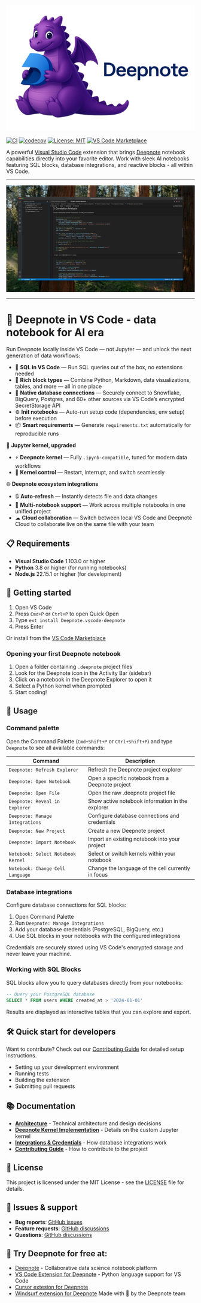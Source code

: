 ![Deepnote dragon](deepnote-dragon.png) <!--- This is just placeholder for deepnote + vscodde logo --->

[![CI](https://github.com/deepnote/vscode-deepnote/actions/workflows/ci.yml/badge.svg?branch=main)](https://github.com/deepnote/vscode-deepnote/actions/workflows/ci.yml)
[![codecov](https://codecov.io/gh/deepnote/vscode-deepnote/graph/badge.svg?token=NH066XG7JC)](https://codecov.io/gh/deepnote/vscode-deepnote)
[![License: MIT](https://img.shields.io/badge/License-MIT-yellow.svg)](https://opensource.org/licenses/MIT)
[![VS Code Marketplace](https://img.shields.io/badge/VS%20Code-Marketplace-blue)](https://marketplace.visualstudio.com/items?itemName=Deepnote.vscode-deepnote)

A powerful [Visual Studio Code](https://code.visualstudio.com/) extension that brings [Deepnote](https://deepnote.com/) notebook capabilities directly into your favorite editor. Work with sleek AI notebooks featuring SQL blocks, database integrations, and reactive blocks - all within VS Code.

---
![Deepnote Projects](./images/deepnote-projects.png)

---

# 🚀 Deepnote in VS Code - data notebook for AI era

Run Deepnote locally inside VS Code — not Jupyter — and unlock the next generation of data workflows:
- 🧠 **SQL in VS Code** — Run SQL queries out of the box, no extensions needed
- 🧩 **Rich block types** — Combine Python, Markdown, data visualizations, tables, and more — all in one place
- 🔐 **Native database connections** — Securely connect to Snowflake, BigQuery, Postgres, and 60+ other sources via VS Code’s encrypted SecretStorage API
- ⚙️ **Init notebooks** — Auto-run setup code (dependencies, env setup) before execution
- 📦 **Smart requirements** — Generate `requirements.txt` automatically for reproducible runs

🐍 **Jupyter kernel, upgraded**
- ⚡ **Deepnote kernel** — Fully `.ipynb-compatible`, tuned for modern data workflows
- 🔁 **Kernel control** — Restart, interrupt, and switch seamlessly

🌐 **Deepnote ecosystem integrations**
- 🔃 **Auto-refresh** — Instantly detects file and data changes
- 🧮 **Multi-notebook support** — Work across multiple notebooks in one unified project
- ☁ **Cloud collaboration** — Switch between local VS Code and Deepnote Cloud to collaborate live on the same file with your team

## 📋 Requirements

- **Visual Studio Code** 1.103.0 or higher
- **Python** 3.8 or higher (for running notebooks)
- **Node.js** 22.15.1 or higher (for development)

## 🎯 Getting started

1. Open VS Code
2. Press `Cmd+P` or `Ctrl+P` to open Quick Open
3. Type `ext install Deepnote.vscode-deepnote`
4. Press Enter

Or install from the [VS Code Marketplace](https://marketplace.visualstudio.com/items?itemName=Deepnote.vscode-deepnote)

### Opening your first Deepnote notebook

1. Open a folder containing `.deepnote` project files
2. Look for the Deepnote icon in the Activity Bar (sidebar)
3. Click on a notebook in the Deepnote Explorer to open it
4. Select a Python kernel when prompted
5. Start coding!

## 📖 Usage

### Command palette

Open the Command Palette (`Cmd+Shift+P` or `Ctrl+Shift+P`) and type `Deepnote` to see all available commands:

| Command                            | Description                                        |
| ---------------------------------- | -------------------------------------------------- |
| `Deepnote: Refresh Explorer`       | Refresh the Deepnote project explorer              |
| `Deepnote: Open Notebook`          | Open a specific notebook from a Deepnote project   |
| `Deepnote: Open File`              | Open the raw .deepnote project file                |
| `Deepnote: Reveal in Explorer`     | Show active notebook information in the explorer   |
| `Deepnote: Manage Integrations`    | Configure database connections and credentials     |
| `Deepnote: New Project`            | Create a new Deepnote project                      |
| `Deepnote: Import Notebook`        | Import an existing notebook into your project      |
| `Notebook: Select Notebook Kernel` | Select or switch kernels within your notebook      |
| `Notebook: Change Cell Language`   | Change the language of the cell currently in focus |

### Database integrations

Configure database connections for SQL blocks:

1. Open Command Palette
2. Run `Deepnote: Manage Integrations`
3. Add your database credentials (PostgreSQL, BigQuery, etc.)
4. Use SQL blocks in your notebooks with the configured integrations

Credentials are securely stored using VS Code's encrypted storage and never leave your machine.

### Working with SQL Blocks

SQL blocks allow you to query databases directly from your notebooks:

```sql
-- Query your PostgreSQL database
SELECT * FROM users WHERE created_at > '2024-01-01'
```

Results are displayed as interactive tables that you can explore and export.

## 🛠️ Quick start for developers

Want to contribute? Check out our [Contributing Guide](CONTRIBUTING.md) for detailed setup instructions.
- Setting up your development environment
- Running tests
- Building the extension
- Submitting pull requests

## 📚 Documentation

- **[Architecture](architecture.md)** - Technical architecture and design decisions
- **[Deepnote Kernel Implementation](DEEPNOTE_KERNEL_IMPLEMENTATION.md)** - Details on the custom Jupyter kernel
- **[Integrations & Credentials](INTEGRATIONS_CREDENTIALS.md)** - How database integrations work
- **[Contributing Guide](CONTRIBUTING.md)** - How to contribute to the project

## 📄 License

This project is licensed under the MIT License - see the [LICENSE](LICENSE) file for details.

## 🐛 Issues & support

- **Bug reports**: [GitHub issues](https://github.com/deepnote/vscode-deepnote/issues)
- **Feature requests**: [GitHub discussions](https://github.com/deepnote/deepnote/discussions)
- **Questions**: [GitHub discussions](https://github.com/deepnote/deepnote/discussions)

## 🔗 Try Deepnote for free at:

- [Deepnote](https://deepnote.com/) - Collaborative data science notebook platform
- [VS Code Extension for Deepnote](https://marketplace.visualstudio.com/items?itemName=Deepnote.vscode-deepnote) - Python language support for VS Code
- [Cursor extesion for Deepnote](https://open-vsx.org/extension/Deepnote/vscode-deepnote)
- [Windsurf extension for Deepnote](https://open-vsx.org/extension/Deepnote/vscode-deepnote)
Made with 💙 by the Deepnote team
